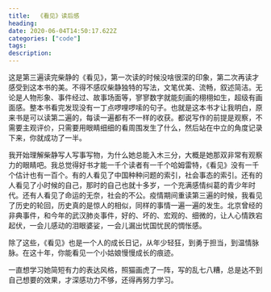```yaml
---
title:  《看见》读后感
heading:
date: 2020-06-04T14:50:17.622Z
categories: ["code"]
tags: 
description: 
---
```



这是第三遍读完柴静的《看见》，第一次读的时候没啥很深的印象，第二次再读才感受到这本书的美。不得不感叹柴静独特的写法，文笔优美、流畅，叙述简洁。无论是人物形象、事件经过、故事场面等，寥寥数字就能刻画的栩栩如生，超级有画面感。整本书看完发现没有一丁点啰哩啰嗦的句子。也就是这本书才让我明白，原来书是可以读第二遍的，每读一遍都有不一样的收获。都说写作的前提是观察，不需要主观评价，只需要用眼睛细细的看周围发生了什么，然后站在中立的角度记录下来，你就成功了一半。

我开始理解柴静写人写事写物，为什么她总能入木三分，大概是她那双非常有观察力的眼睛吧。我总觉得好书才能一千个读者有一千个哈姆雷特，《看见》没有一千个估计也有一百个。有的人看见了中国种种问题的索引，社会事态的索引。还有的人看见了小时候的自己，那时的自己也就十多岁，一个充满感情纠葛的青少年时代。还有人看见了命运的无奈，社会的不公。疫情期间重读第三遍的时候，我看见了历史的轮回，历史真的是惊人的相似，同样的事情一遍一遍的发生。北京曾经的非典事件，和今年的武汉肺炎事件，好的、坏的、宏观的、细微的，让人心情跌宕起伏，一会儿感动的泪眼婆娑，一会儿漏出忧国忧民的惆怅感。

除了这些，《看见》也是一个人的成长日记，从年少轻狂，到勇于担当，到温情脉脉。在这十年，你能看见一个小姑娘慢慢成长的痕迹。

一直想学习她简短有力的表达风格，照猫画虎了一阵，写的乱七八糟，总是达不到自己想要的效果，才深感功力不够，还得再努力学习。